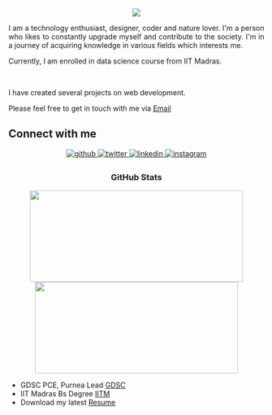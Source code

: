 <div align="center">
     <img src="https://readme-typing-svg.herokuapp.com?color=%236FDA44&size=32&center=true&vCenter=true&width=600&height=50&lines=Hi+👋,+I'm+Hemant+Raj;Data+Science+Student"/>
</div>

<p align="justify">I am a technology enthusiast, designer, coder and nature lover. I'm a person who likes to constantly upgrade myself and contribute to the society. I'm in a journey of acquiring knowledge in various fields which interests me.
 
Currently, I am enrolled in data science course from IIT Madras. 

<br>
<p>
I have created several projects on web development.

Please feel free to get in touch with me via [Email](mailto:hemantraj587@gmail.com)</p>

## Connect with me  
<div align="center">
<a href="https://github.com/hemant087" target="_blank">
<img src=https://img.shields.io/badge/github-%2324292e.svg?&style=for-the-badge&logo=github&logoColor=white alt=github style="margin-bottom: 5px;" />
</a>
<a href="#" target="_blank">
<img src=https://img.shields.io/badge/twitter-%2300acee.svg?&style=for-the-badge&logo=twitter&logoColor=white alt=twitter style="margin-bottom: 5px;" />
</a>
<a href="https://www.linkedin.com/in/hemant-raj087/" target="_blank">
<img src=https://img.shields.io/badge/linkedin-%231E77B5.svg?&style=for-the-badge&logo=linkedin&logoColor=white alt=linkedin style="margin-bottom: 5px;" />
</a>
<a href="#" target="_blank">
<img src=https://img.shields.io/badge/instagram-%23000000.svg?&style=for-the-badge&logo=instagram&logoColor=white alt=instagram style="margin-bottom: 5px;" />
</a>  
</div>  




<h3 align="center">GitHub Stats</h3>

<div>
<p align="center">
<a href="https://github.com/hemant087">
<img height="180em" width="420em" src="https://github-readme-stats-eight-theta.vercel.app/api?username=hemant087&show_icons=true&theme=algolia&include_all_commits=true&count_private=true"/>
<img height="180em" width="400em" src="https://github-readme-stats-eight-theta.vercel.app/api/top-langs/?username=hemant087&layout=compact&langs_count=8&theme=algolia"/>
</a>
</p> 
</div> 


<p align="center">

- GDSC PCE, Purnea Lead [GDSC](https://gdsc.community.dev/purnea-college-of-engineering-purnea/)
- IIT Madras Bs Degree [IITM](https://app.onlinedegree.iitm.ac.in/student/22F3002894)
- Download my latest [Resume](https://drive.google.com/file/d/1BAJ0jqkBJCblrYeYRQY4ImFuV8iY9lGb/view?usp=sharing)
</p>

